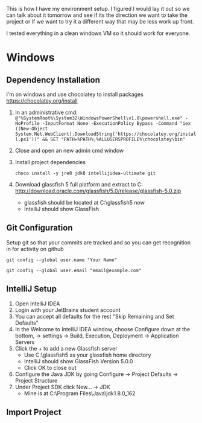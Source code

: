 This is how I have my environment setup. I figured I would lay it out so we can talk about it tomorrow and see if its the direction we want to take the project or if we want to try it a different way that may be less work up front.

I tested everything in a clean windows VM so it should work for everyone.

# Windows
## Dependency Installation
I'm on windows and use chocolatey to install packages
https://chocolatey.org/install

1) In an administrative cmd:
    `
    @"%SystemRoot%\System32\WindowsPowerShell\v1.0\powershell.exe" -NoProfile -InputFormat None -ExecutionPolicy Bypass -Command "iex ((New-Object System.Net.WebClient).DownloadString('https://chocolatey.org/install.ps1'))" && SET "PATH=%PATH%;%ALLUSERSPROFILE%\chocolatey\bin"
    `

2) Close and open an new admin cmd window

3) Install project dependencies

     `choco install -y jre8 jdk8 intellijidea-ultimate git`
4) Download glassfish 5 full platform and extract to C:\
    http://download.oracle.com/glassfish/5.0/release/glassfish-5.0.zip
    * glassfish should be located at C:\glassfish5 now
    * IntelliJ should show GlassFish 


## Git Configuration
Setup git so that your commits are tracked and so you can get recognition in for activity on github

`git config --global user.name "Your Name"`

`git config --global user.email "email@example.com"`

## IntelliJ Setup
1) Open IntelliJ IDEA
2) Login with your JetBrains student account
3) You can accept all defaults for the rest "Skip Remaining and Set Defaults"
4) In the Welcome to IntelliJ IDEA window, choose Configure down at the bottom, -> settings -> Build, Execution, Deployment -> Application Servers
5) Click the + to add a new Glassfish server
    * Use C:\glassfish5 as your glassfish home directory
    * IntelliJ should show GlassFish Version 5.0.0
    * Click OK to close out
6) Configure the Java JDK by going Configure -> Project Defaults -> Project Structure
7) Under Project SDK click New... -> JDK
    * Mine is at C:\Program Files\Java\jdk1.8.0_162

## Import Project
